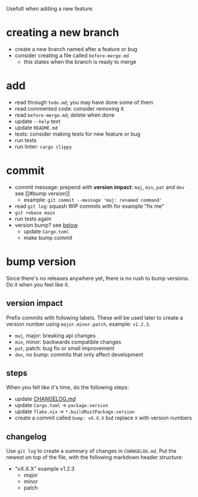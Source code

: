Usefult when adding a new feature.

# creating a new branch
- create a new branch named after a feature or bug
- consider creating a file called `before-merge.md`
  - this states when the branch is ready to merge

# add
- read through `todo.md`; you may have done some of them
- read commented code: consider removing it
- read `before-merge.md`; delete when done
- update `--help` text
- update `README.md`
- tests: consider making tests for new feature or bug
- run tests
- run linter: `cargo clippy`

# commit
- commit message: prepend with **version impact**: `maj`, `min`, `pat` and `dev` see [[#bump version]]
  - example: `git commit --message 'maj: renamed command'`
- read `git log`: squash WIP commits with for example "fix me"
- `git rebase main`
- run tests again
- version bump? see [below](#bump-version)
  - update `Cargo.toml`
  - make bump commit

# bump version
Since there's no releases anywhere yet, there is no rush to bump versions. Do it when you feel like it. 

## version impact
Prefix commits with following labels. These will be used later to create a version number using `major.minor.patch`, example: `v1.2.3`.
- `maj`, major: breaking api changes
- `min`, minor: backwards compatible changes
- `pat`, patch: bug fix or small improvement
- `dev`, no bump: commits that only affect development

## steps
When you fell like it's time, do the following steps:
- update [CHANGELOG.md](./checklist.md#changelog)
- update `Cargo.toml` -> `package.version`
- update `flake.nix` -> `*.buildRustPackage.version`
- create a commit called `bump: vX.X.X` but replace `X` with version numbers

## changelog
Use `git log` to create a summary of changes in `CHANGELOG.md`. Put the newest on top of the file, with the following markdown header structure:
- "vX.X.X" example v1.2.3
  - major
  - minor
  - patch

